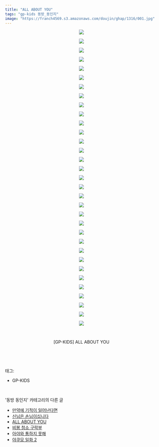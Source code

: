 ```yaml
---
title: "ALL ABOUT YOU"
tags: "gp-kids 동방_동인지"
image: "https://franch4569.s3.amazonaws.com/doujin/ghap/1316/001.jpg"
---
```

<div class="article">
<p style="text-align: center; clear: none; float: none;"><img src="{{ site.imgserver2 }}/ghap/1316/001.jpg"/></p>
<p style="text-align: center; clear: none; float: none;"><img src="{{ site.imgserver2 }}/ghap/1316/002.jpg"/></p>
<p style="text-align: center; clear: none; float: none;"><img src="{{ site.imgserver2 }}/ghap/1316/003.jpg"/></p>
<p style="text-align: center; clear: none; float: none;"><img src="{{ site.imgserver2 }}/ghap/1316/004.jpg"/></p>
<p style="text-align: center; clear: none; float: none;"><img src="{{ site.imgserver2 }}/ghap/1316/005.jpg"/></p>
<p style="text-align: center; clear: none; float: none;"><img src="{{ site.imgserver2 }}/ghap/1316/006.jpg"/></p>
<p style="text-align: center; clear: none; float: none;"><img src="{{ site.imgserver2 }}/ghap/1316/007.jpg"/></p>
<p style="text-align: center; clear: none; float: none;"><img src="{{ site.imgserver2 }}/ghap/1316/008.jpg"/></p>
<p style="text-align: center; clear: none; float: none;"><img src="{{ site.imgserver2 }}/ghap/1316/009.jpg"/></p>
<p style="text-align: center; clear: none; float: none;"><img src="{{ site.imgserver2 }}/ghap/1316/010.jpg"/></p>
<p style="text-align: center; clear: none; float: none;"><img src="{{ site.imgserver2 }}/ghap/1316/011.jpg"/></p>
<p style="text-align: center; clear: none; float: none;"><img src="{{ site.imgserver2 }}/ghap/1316/012.jpg"/></p>
<p style="text-align: center; clear: none; float: none;"><img src="{{ site.imgserver2 }}/ghap/1316/013.jpg"/></p>
<p style="text-align: center; clear: none; float: none;"><img src="{{ site.imgserver2 }}/ghap/1316/014.jpg"/></p>
<p style="text-align: center; clear: none; float: none;"><img src="{{ site.imgserver2 }}/ghap/1316/015.jpg"/></p>
<p style="text-align: center; clear: none; float: none;"><img src="{{ site.imgserver2 }}/ghap/1316/016.jpg"/></p>
<p style="text-align: center; clear: none; float: none;"><img src="{{ site.imgserver2 }}/ghap/1316/017.jpg"/></p>
<p style="text-align: center; clear: none; float: none;"><img src="{{ site.imgserver2 }}/ghap/1316/018.jpg"/></p>
<p style="text-align: center; clear: none; float: none;"><img src="{{ site.imgserver2 }}/ghap/1316/019.jpg"/></p>
<p style="text-align: center; clear: none; float: none;"><img src="{{ site.imgserver2 }}/ghap/1316/020.jpg"/></p>
<p style="text-align: center; clear: none; float: none;"><img src="{{ site.imgserver2 }}/ghap/1316/021.jpg"/></p>
<p style="text-align: center; clear: none; float: none;"><img src="{{ site.imgserver2 }}/ghap/1316/022.jpg"/></p>
<p style="text-align: center; clear: none; float: none;"><img src="{{ site.imgserver2 }}/ghap/1316/023.jpg"/></p>
<p style="text-align: center; clear: none; float: none;"><img src="{{ site.imgserver2 }}/ghap/1316/024.jpg"/></p>
<p style="text-align: center; clear: none; float: none;"><img src="{{ site.imgserver2 }}/ghap/1316/025.jpg"/></p>
<p style="text-align: center; clear: none; float: none;"><img src="{{ site.imgserver2 }}/ghap/1316/026.jpg"/></p>
<p style="text-align: center; clear: none; float: none;"><img src="{{ site.imgserver2 }}/ghap/1316/027.jpg"/></p>
<p style="text-align: center; clear: none; float: none;"><img src="{{ site.imgserver2 }}/ghap/1316/028.jpg"/></p>
<p style="text-align: center; clear: none; float: none;"><img src="{{ site.imgserver2 }}/ghap/1316/029.jpg"/></p>
<p style="text-align: center; clear: none; float: none;"><img src="{{ site.imgserver2 }}/ghap/1316/030.jpg"/></p>
<p style="text-align: center; clear: none; float: none;"><img src="{{ site.imgserver2 }}/ghap/1316/031.jpg"/></p>
<p style="text-align: center; clear: none; float: none;"><img src="{{ site.imgserver2 }}/ghap/1316/032.jpg"/></p>
<p style="text-align: center; clear: none; float: none;"><img src="{{ site.imgserver2 }}/ghap/1316/033.jpg"/></p>
<p style="text-align: center; clear: none; float: none;"><br/></p>
<p style="text-align: center; clear: none; float: none;">[GP-KIDS] ALL ABOUT YOU</p>
<p><br/></p>
</div><br/>
<div class="tagTrail">
<p>태그: </p>
<ul>
<li>GP-KIDS</li>
</ul>
</div><br/>
<div class="another">
<p>'동방 동인지' 카테고리의 다른 글</p>
<ul>
<li><a href="/ghap_1318">만약에 기적이 일어난다면</a></li>
<li><a href="/ghap_1317">신님은 손님이십니다</a></li>
<li><a href="/ghap_1316">ALL ABOUT YOU</a></li>
<li><a href="/ghap_1315">비봉 청소 구락부</a></li>
<li><a href="/ghap_1314">아야와 통하지 못해</a></li>
<li><a href="/ghap_1312">야쿠모 일화 2</a></li>
</ul>
</div><br/>
<div class="cb_module cb_fluid">
<div class="cb_wrt cb_profile">
</div><!-- commentList close -->
</div><br/>
